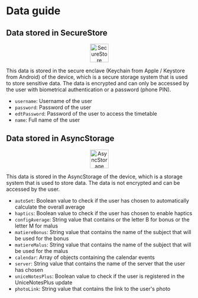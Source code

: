 # Data guide

## Data stored in SecureStore

<p align="center">
  <img src="https://docs.expo.dev/static/images/packages/expo-secure-store.png" alt="SecureStore" width="50"/>

This data is stored in the secure enclave (Keychain from Apple / Keystore from Android) of the device, which is a secure storage system that is used to store sensitive data. The data is encrypted and can only be accessed by the user with biometrical authentication or a password (phone PIN).

- ```username```: Username of the user
- ```password```: Password of the user
- ```edtPassword```: Password of the user to access the timetable
- ```name```: Full name of the user

## Data stored in AsyncStorage

<p align="center">
  <img src="https://docs.expo.dev/static/images/packages/expo-file-system.png" alt="AsyncStorage" width="50"/>

This data is stored in the AsyncStorage of the device, which is a storage system that is used to store data. The data is not encrypted and can be accessed by the user.

- ```autoSet```: Boolean value to check if the user has chosen to automatically calculate the overall average
- ```haptics```: Boolean value to check if the user has chosen to enable haptics
- ```configAverage```: String value that contains or the letter B for bonus or the letter M for malus
- ```matiereBonus```: String value that contains the name of the subject that will be used for the bonus
- ```matiereMalus```: String value that contains the name of the subject that will be used for the malus
- ```calendar```: Array of objects containing the calendar events	
- ```server```: String value that contains the name of the server that the user has chosen
- ```uniceNotesPlus```: Boolean value to check if the user is registered in the UniceNotesPlus update
- ```photoLink```: String value that contains the link to the user's photo
